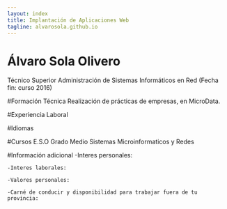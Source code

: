 ```yaml
---
layout: index
title: Implantación de Aplicaciones Web
tagline: alvarosola.github.io
---
```

# Álvaro Sola Olivero
Técnico Superior Administración de Sistemas Informáticos en Red (Fecha fin: curso 2016)

#Formación Técnica
Realización de prácticas de empresas, en MicroData.

#Experiencia Laboral

#Idiomas

#Cursos
E.S.O
Grado Medio Sistemas Microinformaticos y Redes

#Información adicional
	-Interes personales:

	-Interes laborales:

	-Valores personales:

	-Carné de conducir y disponibilidad para trabajar fuera de tu provincia:
